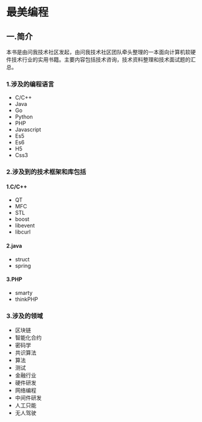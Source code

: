 # 最美编程

## 一.简介

本书是由问我技术社区发起，由问我技术社区团队牵头整理的一本面向计算机软硬件技术行业的实用书籍。主要内容包括技术咨询，技术资料整理和技术面试题的汇总。

### 1.涉及的编程语言

* C/C++
* Java
* Go
* Python
* PHP
* Javascript
* Es5
* Es6
* H5
* Css3

### 2.涉及到的技术框架和库包括

#### 1.C/C++

* QT
* MFC
* STL
* boost
* libevent
* libcurl

#### 2.java

* struct
* spring

#### 3.PHP

* smarty
* thinkPHP

### 3.涉及的领域

* 区块链
* 智能化合约
* 密码学
* 共识算法
* 算法
* 测试 
* 金融行业
* 硬件研发
* 网络编程
* 中间件研发
* 人工只能
* 无人驾驶

